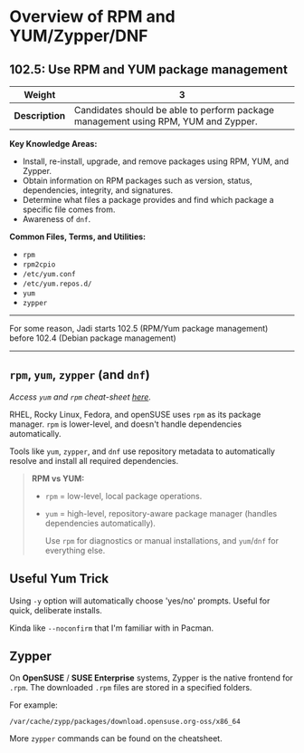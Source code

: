 # Overview of RPM and YUM/Zypper/DNF

## 102.5: Use RPM and YUM package management

| **Weight**      | **3**                                                                              |
| --------------- | ---------------------------------------------------------------------------------- |
| **Description** | Candidates should be able to perform package management using RPM, YUM and Zypper. |

**Key Knowledge Areas:**
- Install, re-install, upgrade, and remove packages using RPM, YUM, and Zypper.
- Obtain information on RPM packages such as version, status, dependencies, integrity, and signatures.
- Determine what files a package provides and find which package a specific file comes from.
- Awareness of `dnf`.

**Common Files, Terms, and Utilities:**

- `rpm`
- `rpm2cpio`
- `/etc/yum.conf`
- `/etc/yum.repos.d/`
- `yum`
- `zypper`

---

For some reason, Jadi starts 102.5 (RPM/Yum package management) before 102.4 (Debian package management)

---
## `rpm`, `yum`, `zypper` (and `dnf`)

*Access `yum` and `rpm` cheat-sheet [here](yum-zypper-cheatsheet.md).*

RHEL, Rocky Linux, Fedora, and openSUSE uses `rpm` as its package manager. `rpm` is lower-level, and doesn't handle dependencies automatically. 

Tools like `yum`, `zypper`, and `dnf` use repository metadata to automatically resolve and install all required dependencies.

> **RPM vs YUM:**
> 
> - `rpm` = low-level, local package operations.
> - `yum` = high-level, repository-aware package manager (handles dependencies automatically).  
> 
>     Use `rpm` for diagnostics or manual installations, and `yum`/`dnf` for everything else.


## Useful Yum Trick
Using `-y` option will automatically choose 'yes/no' prompts. Useful for quick, deliberate installs.

Kinda like `--noconfirm` that I'm familiar with in Pacman.



## Zypper
On **OpenSUSE** / **SUSE Enterprise** systems, Zypper is the native frontend for `.rpm`. The downloaded `.rpm` files are stored in a specified folders. 

For example:
```
/var/cache/zypp/packages/download.opensuse.org-oss/x86_64
```

More `zypper` commands can be found on the cheatsheet.